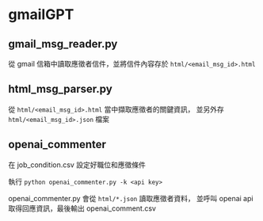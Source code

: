 # gmailGPT

## gmail_msg_reader.py
從 gmail 信箱中讀取應徵者信件，並將信件內容存於 `html/<email_msg_id>.html`


## html_msg_parser.py
從 `html/<email_msg_id>.html` 當中擷取應徵者的關鍵資訊，
並另外存 `html/<email_msg_id>.json` 檔案


## openai_commenter
在 job_condition.csv 設定好職位和應徵條件

執行
`python openai_commenter.py -k <api key>` 

openai_commenter.py 會從 `html/*.json` 讀取應徵者資料，
並呼叫 openai api 取得回應資訊，最後輸出 openai_comment.csv